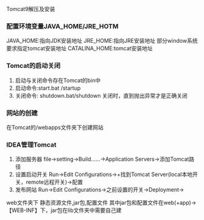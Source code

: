 Tomcat9解压及安装
### 配置环境变量JAVA_HOME/JRE_HOTM
JAVA_HOME:指向JDK安装地址
JRE_HOME:指向JRE安装地址
部分window系统要求指定tomcat安装地址
CATALINA_HOME:tomcat安装地址


### Tomcat的启动关闭
1. 启动与关闭命令存在Tomcat的bin中
2. 启动命令:start.bat /startup
3. 关闭命令: shutdown.bat/shutdown  关闭时，直到抛出异常才是正确关闭


### 网站的创建
在Tomcat的/webapps文件夹下创建网站


### IDEA管理Tomcat
1. 添加服务器
file->setting->Build……->Application Servers->添加Tomcat路径
2. 设置启动开关
Run->Edit Configurations->+找到Tomcat Server(local本地开关，remote远程开关)->配置
3. 发布网站
Run->Edit Configurations->之前设置的开关->Deployment->



web文件夹下
静态资源文件,jar包,配置文件
其中jar包和配置文件在web(+app)->【WEB-INF】下，jar包在lib文件夹中需要自己建

